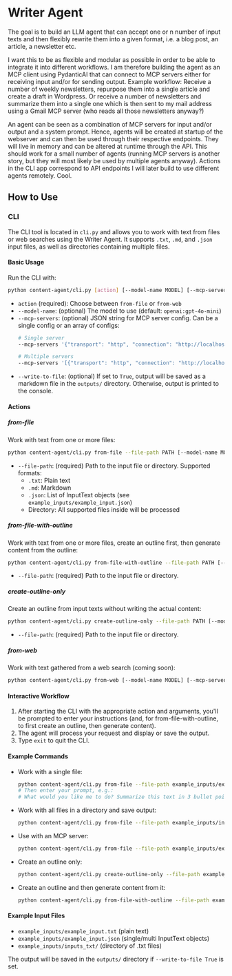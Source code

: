 # Writer Agent

The goal is to build an LLM agent that can accept one or n number of input texts and then flexibly rewrite them into a given format, i.e. a blog post, an article, a newsletter etc.

I want this to be as flexible and modular as possible in order to be able to integrate it into different workflows. I am therefore building the agent as an MCP client using PydanticAI that can connect to MCP servers either for receiving input and/or for sending output. Example workflow: Receive a number of weekly newsletters, repurpose them into a single article and create a draft in Wordpress. Or receive a number of newsletters and summarize them into a single one which is then sent to my mail address using a Gmail MCP server (who reads all those newsletters anyway?)

An agent can be seen as a combination of MCP servers for input and/or output and a system prompt. Hence, agents will be created at startup of the webserver and can then be used through their respective endpoints. They will live in memory and can be altered at runtime through the API. This should work for a small number of agents (running MCP servers is another story, but they will most likely be used by multiple agents anyway). Actions in the CLI app correspond to API endpoints I will later build to use different agents remotely. Cool.

## How to Use

### CLI

The CLI tool is located in `cli.py` and allows you to work with text from files or web searches using the Writer Agent. It supports `.txt`, `.md`, and `.json` input files, as well as directories containing multiple files.

#### Basic Usage

Run the CLI with:

```bash
python content-agent/cli.py [action] [--model-name MODEL] [--mcp-servers JSON] [--write-to-file True|False]
```

- `action` (required): Choose between `from-file` or `from-web`
- `--model-name`: (optional) The model to use (default: `openai:gpt-4o-mini`)
- `--mcp-servers`: (optional) JSON string for MCP server config. Can be a single config or an array of configs:
  ```bash
  # Single server
  --mcp-servers '{"transport": "http", "connection": "http://localhost:8000"}'
  
  # Multiple servers
  --mcp-servers '[{"transport": "http", "connection": "http://localhost:8000"}, {"transport": "stdio", "connection": ["/usr/bin/firecrawl", ["--arg1", "foo"]]}]'
  ```
- `--write-to-file`: (optional) If set to `True`, output will be saved as a markdown file in the `outputs/` directory. Otherwise, output is printed to the console.

#### Actions

##### from-file
Work with text from one or more files:
```bash
python content-agent/cli.py from-file --file-path PATH [--model-name MODEL] [--mcp-servers JSON] [--write-to-file True|False]
```
- `--file-path`: (required) Path to the input file or directory. Supported formats:
  - `.txt`: Plain text
  - `.md`: Markdown
  - `.json`: List of InputText objects (see `example_inputs/example_input.json`)
  - Directory: All supported files inside will be processed

##### from-file-with-outline
Work with text from one or more files, create an outline first, then generate content from the outline:
```bash
python content-agent/cli.py from-file-with-outline --file-path PATH [--model-name MODEL] [--mcp-servers JSON] [--write-to-file True|False]
```
- `--file-path`: (required) Path to the input file or directory.

##### create-outline-only
Create an outline from input texts without writing the actual content:
```bash
python content-agent/cli.py create-outline-only --file-path PATH [--model-name MODEL] [--mcp-servers JSON] [--write-to-file True|False]
```
- `--file-path`: (required) Path to the input file or directory.

##### from-web
Work with text gathered from a web search (coming soon):
```bash
python content-agent/cli.py from-web [--model-name MODEL] [--mcp-servers JSON] [--write-to-file True|False]
```

#### Interactive Workflow

1. After starting the CLI with the appropriate action and arguments, you'll be prompted to enter your instructions (and, for from-file-with-outline, to first create an outline, then generate content).
2. The agent will process your request and display or save the output.
3. Type `exit` to quit the CLI.

#### Example Commands

- Work with a single file:
  ```bash
  python content-agent/cli.py from-file --file-path example_inputs/example_input.txt
  # Then enter your prompt, e.g.:
  # What would you like me to do? Summarize this text in 3 bullet points.
  ```

- Work with all files in a directory and save output:
  ```bash
  python content-agent/cli.py from-file --file-path example_inputs/inputs_txt --write-to-file True
  ```

- Use with an MCP server:
  ```bash
  python content-agent/cli.py from-file --file-path example_inputs/example_input.txt --mcp-servers '{"transport": "http", "connection": "http://localhost:8000"}'
  ```

- Create an outline only:
  ```bash
  python content-agent/cli.py create-outline-only --file-path example_inputs/example_input.txt
  ```

- Create an outline and then generate content from it:
  ```bash
  python content-agent/cli.py from-file-with-outline --file-path example_inputs/example_input.txt
  ```

#### Example Input Files
- `example_inputs/example_input.txt` (plain text)
- `example_inputs/example_input.json` (single/multi InputText objects)
- `example_inputs/inputs_txt/` (directory of .txt files)

The output will be saved in the `outputs/` directory if `--write-to-file True` is set.


